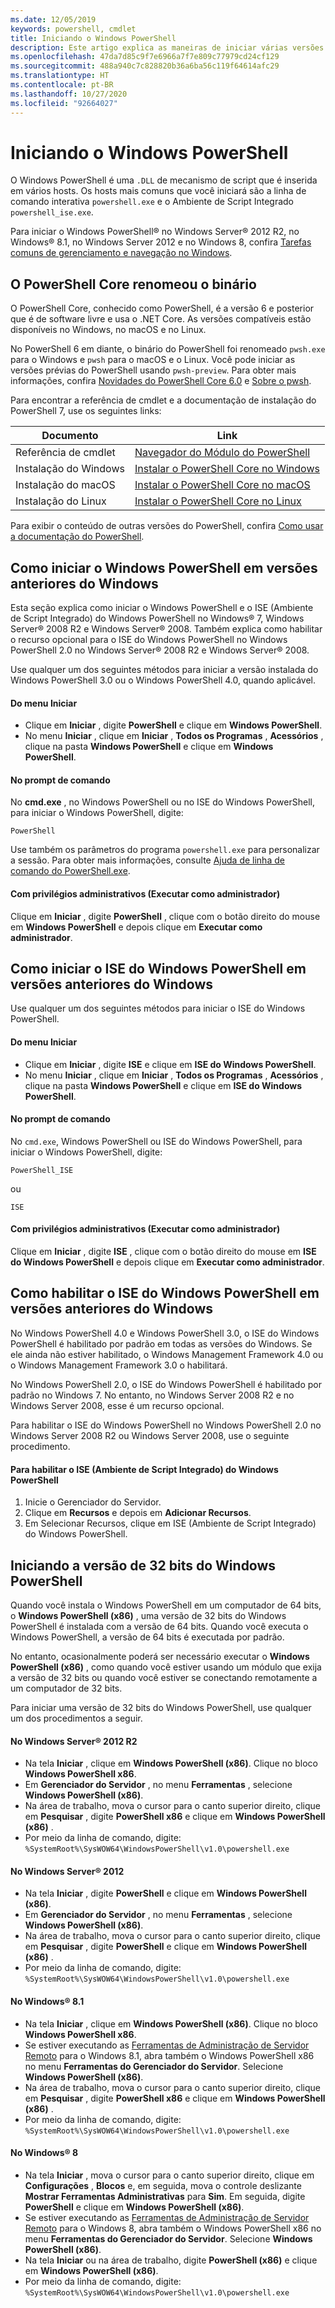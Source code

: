 ```yaml
---
ms.date: 12/05/2019
keywords: powershell, cmdlet
title: Iniciando o Windows PowerShell
description: Este artigo explica as maneiras de iniciar várias versões do PowerShell.
ms.openlocfilehash: 47da7d85c9f7e6966a7f7e809c77979cd24cf129
ms.sourcegitcommit: 488a940c7c828820b36a6ba56c119f64614afc29
ms.translationtype: HT
ms.contentlocale: pt-BR
ms.lasthandoff: 10/27/2020
ms.locfileid: "92664027"
---
```

# <a name="starting-windows-powershell"></a>Iniciando o Windows PowerShell

O Windows PowerShell é uma `.DLL` de mecanismo de script que é inserida em vários hosts. Os hosts mais comuns que você iniciará são a linha de comando interativa `powershell.exe` e o Ambiente de Script Integrado `powershell_ise.exe`.

Para iniciar o Windows PowerShell&reg; no Windows Server&reg; 2012 R2, no Windows&reg; 8.1, no Windows Server 2012 e no Windows 8, confira [Tarefas comuns de gerenciamento e navegação no Windows](/previous-versions/windows/it-pro/windows-server-2012-R2-and-2012/hh831491(v=ws.11)).

## <a name="powershell-core-has-renamed-binary"></a>O PowerShell Core renomeou o binário

O PowerShell Core, conhecido como PowerShell, é a versão 6 e posterior que é de software livre e usa o .NET Core. As versões compatíveis estão disponíveis no Windows, no macOS e no Linux.

No PowerShell 6 em diante, o binário do PowerShell foi renomeado `pwsh.exe` para o Windows e `pwsh` para o macOS e o Linux. Você pode iniciar as versões prévias do PowerShell usando `pwsh-preview`. Para obter mais informações, confira [Novidades do PowerShell Core 6.0](/powershell/scripting/whats-new/what-s-new-in-powershell-core-60#renamed-powershellexe-to-pwshexe) e [Sobre o pwsh](/powershell/module/microsoft.powershell.core/about/about_pwsh).

Para encontrar a referência de cmdlet e a documentação de instalação do PowerShell 7, use os seguintes links:

| Documento | Link |
| ----- | ----- |
| Referência de cmdlet | [Navegador do Módulo do PowerShell](/powershell/module/) |
| Instalação do Windows | [Instalar o PowerShell Core no Windows](/powershell/scripting/install/installing-powershell-core-on-windows) |
| Instalação do macOS | [Instalar o PowerShell Core no macOS](/powershell/scripting/install/installing-powershell-core-on-macos) |
| Instalação do Linux | [Instalar o PowerShell Core no Linux](/powershell/scripting/install/installing-powershell-core-on-linux) |

Para exibir o conteúdo de outras versões do PowerShell, confira [Como usar a documentação do PowerShell](../how-to-use-docs.md).

## <a name="how-to-start-windows-powershell-on-earlier-versions-of-windows"></a>Como iniciar o Windows PowerShell em versões anteriores do Windows

Esta seção explica como iniciar o Windows PowerShell e o ISE (Ambiente de Script Integrado) do Windows PowerShell no Windows&reg; 7, Windows Server&reg; 2008 R2 e Windows Server&reg; 2008. Também explica como habilitar o recurso opcional para o ISE do Windows PowerShell no Windows PowerShell 2.0 no Windows Server&reg; 2008 R2 e Windows Server&reg; 2008.

Use qualquer um dos seguintes métodos para iniciar a versão instalada do Windows PowerShell 3.0 ou o Windows PowerShell 4.0, quando aplicável.

#### <a name="from-the-start-menu"></a>Do menu Iniciar

- Clique em **Iniciar** , digite **PowerShell** e clique em **Windows PowerShell**.
- No menu **Iniciar** , clique em **Iniciar** , **Todos os Programas** , **Acessórios** , clique na pasta **Windows PowerShell** e clique em **Windows PowerShell**.

#### <a name="at-the-command-prompt"></a>No prompt de comando

No **cmd.exe** , no Windows PowerShell ou no ISE do Windows PowerShell, para iniciar o Windows PowerShell, digite:

```
PowerShell
```

Use também os parâmetros do programa `powershell.exe` para personalizar a sessão. Para obter mais informações, consulte [Ajuda de linha de comando do PowerShell.exe](/powershell/module/Microsoft.PowerShell.Core/About/about_PowerShell_exe).

#### <a name="with-administrative-privileges-run-as-administrator"></a>Com privilégios administrativos (Executar como administrador)

Clique em **Iniciar** , digite **PowerShell** , clique com o botão direito do mouse em **Windows PowerShell** e depois clique em **Executar como administrador**.

## <a name="how-to-start-windows-powershell-ise-on-earlier-releases-of-windows"></a>Como iniciar o ISE do Windows PowerShell em versões anteriores do Windows

Use qualquer um dos seguintes métodos para iniciar o ISE do Windows PowerShell.

#### <a name="from-the-start-menu"></a>Do menu Iniciar

- Clique em **Iniciar** , digite **ISE** e clique em **ISE do Windows PowerShell**.
- No menu **Iniciar** , clique em **Iniciar** , **Todos os Programas** , **Acessórios** , clique na pasta **Windows PowerShell** e clique em **ISE do Windows PowerShell**.

#### <a name="at-the-command-prompt"></a>No prompt de comando

No `cmd.exe`, Windows PowerShell ou ISE do Windows PowerShell, para iniciar o Windows PowerShell, digite:

```
PowerShell_ISE
```

ou

```
ISE
```

#### <a name="with-administrative-privileges-run-as-administrator"></a>Com privilégios administrativos (Executar como administrador)

Clique em **Iniciar** , digite **ISE** , clique com o botão direito do mouse em **ISE do Windows PowerShell** e depois clique em **Executar como administrador**.

## <a name="how-to-enable-windows-powershell-ise-on-earlier-releases-of-windows"></a>Como habilitar o ISE do Windows PowerShell em versões anteriores do Windows

No Windows PowerShell 4.0 e Windows PowerShell 3.0, o ISE do Windows PowerShell é habilitado por padrão em todas as versões do Windows. Se ele ainda não estiver habilitado, o Windows Management Framework 4.0 ou o Windows Management Framework 3.0 o habilitará.

No Windows PowerShell 2.0, o ISE do Windows PowerShell é habilitado por padrão no Windows 7. No entanto, no Windows Server 2008 R2 e no Windows Server 2008, esse é um recurso opcional.

Para habilitar o ISE do Windows PowerShell no Windows PowerShell 2.0 no Windows Server 2008 R2 ou Windows Server 2008, use o seguinte procedimento.

#### <a name="to-enable-windows-powershell-integrated-scripting-environment-ise"></a>Para habilitar o ISE (Ambiente de Script Integrado) do Windows PowerShell

1. Inicie o Gerenciador do Servidor.
2. Clique em **Recursos** e depois em **Adicionar Recursos**.
3. Em Selecionar Recursos, clique em ISE (Ambiente de Script Integrado) do Windows PowerShell.

## <a name="starting-the-32-bit-version-of-windows-powershell"></a>Iniciando a versão de 32 bits do Windows PowerShell

Quando você instala o Windows PowerShell em um computador de 64 bits, o **Windows PowerShell (x86)** , uma versão de 32 bits do Windows PowerShell é instalada com a versão de 64 bits. Quando você executa o Windows PowerShell, a versão de 64 bits é executada por padrão.

No entanto, ocasionalmente poderá ser necessário executar o **Windows PowerShell (x86)** , como quando você estiver usando um módulo que exija a versão de 32 bits ou quando você estiver se conectando remotamente a um computador de 32 bits.

Para iniciar uma versão de 32 bits do Windows PowerShell, use qualquer um dos procedimentos a seguir.

#### <a name="in-windows-serverreg-2012-r2"></a>No Windows Server&reg; 2012 R2

- Na tela **Iniciar** , clique em **Windows PowerShell (x86)**. Clique no bloco **Windows PowerShell x86**.
- Em **Gerenciador do Servidor** , no menu **Ferramentas** , selecione **Windows PowerShell (x86)**.
- Na área de trabalho, mova o cursor para o canto superior direito, clique em **Pesquisar** , digite **PowerShell x86** e clique em **Windows PowerShell (x86)** .
- Por meio da linha de comando, digite: `%SystemRoot%\SysWOW64\WindowsPowerShell\v1.0\powershell.exe`

#### <a name="in-windows-serverreg-2012"></a>No Windows Server&reg; 2012

- Na tela **Iniciar** , digite **PowerShell** e clique em **Windows PowerShell (x86)**.
- Em **Gerenciador do Servidor** , no menu **Ferramentas** , selecione **Windows PowerShell (x86)**.
- Na área de trabalho, mova o cursor para o canto superior direito, clique em **Pesquisar** , digite **PowerShell** e clique em **Windows PowerShell (x86)** .
- Por meio da linha de comando, digite: `%SystemRoot%\SysWOW64\WindowsPowerShell\v1.0\powershell.exe`

#### <a name="in-windowsreg-81"></a>No Windows&reg; 8.1

- Na tela **Iniciar** , clique em **Windows PowerShell (x86)**. Clique no bloco **Windows PowerShell x86**.
- Se estiver executando as [Ferramentas de Administração de Servidor Remoto](https://go.microsoft.com/fwlink/?LinkID=304145) para o Windows 8.1, abra também o Windows PowerShell x86 no menu **Ferramentas do Gerenciador do Servidor**. Selecione **Windows PowerShell (x86)**.
- Na área de trabalho, mova o cursor para o canto superior direito, clique em **Pesquisar** , digite **PowerShell x86** e clique em **Windows PowerShell (x86)** .
- Por meio da linha de comando, digite: `%SystemRoot%\SysWOW64\WindowsPowerShell\v1.0\powershell.exe`

#### <a name="in-windowsreg-8"></a>No Windows&reg; 8

- Na tela **Iniciar** , mova o cursor para o canto superior direito, clique em **Configurações** , **Blocos** e, em seguida, mova o controle deslizante **Mostrar Ferramentas Administrativas** para **Sim**. Em seguida, digite **PowerShell** e clique em **Windows PowerShell (x86)**.
- Se estiver executando as [Ferramentas de Administração de Servidor Remoto](https://www.microsoft.com/download/details.aspx?id=28972) para o Windows 8, abra também o Windows PowerShell x86 no menu **Ferramentas do Gerenciador do Servidor**. Selecione **Windows PowerShell (x86)**.
- Na tela **Iniciar** ou na área de trabalho, digite **PowerShell (x86)** e clique em **Windows PowerShell (x86)**.
- Por meio da linha de comando, digite: `%SystemRoot%\SysWOW64\WindowsPowerShell\v1.0\powershell.exe`
